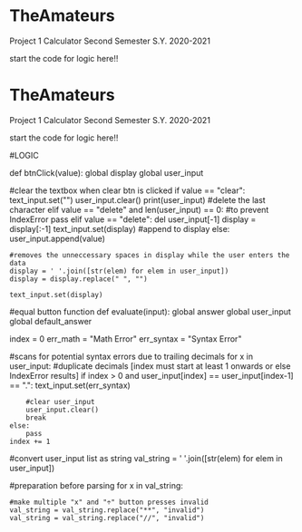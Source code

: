 # TheAmateurs
Project 1 Calculator Second Semester S.Y. 2020-2021

start the code for logic here!!

>>
# TheAmateurs
Project 1 Calculator Second Semester S.Y. 2020-2021

start the code for logic here!!

>>
#LOGIC

def btnClick(value):
global display
global user_input

#clear the textbox when clear btn is clicked
if value == "clear":
    text_input.set("")
    user_input.clear()
    print(user_input)
#delete the last character
elif value == "delete" and len(user_input) == 0:
    #to prevent IndexError
    pass
elif value == "delete":
    del user_input[-1]
    display = display[:-1]
    text_input.set(display)
#append to display
else:
    user_input.append(value)

    #removes the unneccessary spaces in display while the user enters the data
    display = ' '.join([str(elem) for elem in user_input])
    display = display.replace(" ", "")

    text_input.set(display)
#equal button function
def evaluate(input):
global answer
global user_input
global default_answer

index = 0
err_math = "Math Error"
err_syntax = "Syntax Error"


#scans for potential syntax errors due to trailing decimals
for x in user_input:
    #duplicate decimals [index must start at least 1 onwards or else IndexError results]
    if index > 0 and user_input[index] == user_input[index-1] == ".":
        text_input.set(err_syntax)

        #clear user_input
        user_input.clear()
        break
    else:
        pass
    index += 1

#convert user_input list as string
val_string = ' '.join([str(elem) for elem in user_input])

#preparation before parsing
for x in val_string:

    #make multiple "x" and "÷" button presses invalid
    val_string = val_string.replace("**", "invalid")
    val_string = val_string.replace("//", "invalid")
